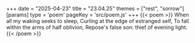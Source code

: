 +++
date = "2025-04-23"
title = "23.04.25"
themes = ["rest", "sorrow"]
[params]
  type = 'poem'
  pageKey = 'src/poem.js'
+++
{{< poem >}}
When all my waking seeks to sleep,
Curling at the edge of estranged self,
To fall within the arms of half oblivion,
Repose's false son: thief of evening light.
{{< /poem >}}